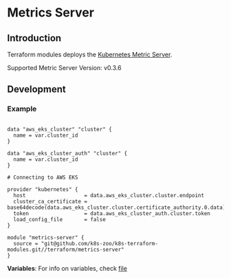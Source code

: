 # Metrics Server

## Introduction

Terraform modules deploys the [Kubernetes Metric Server](https://github.com/kubernetes-sigs/metrics-server).

Supported Metric Server Version: v0.3.6

## Development

### Example

```hcl-terraform

data "aws_eks_cluster" "cluster" {
  name = var.cluster_id
}

data "aws_eks_cluster_auth" "cluster" {
  name = var.cluster_id
}

# Connecting to AWS EKS
   
provider "kubernetes" {
  host                   = data.aws_eks_cluster.cluster.endpoint
  cluster_ca_certificate = base64decode(data.aws_eks_cluster.cluster.certificate_authority.0.data)
  token                  = data.aws_eks_cluster_auth.cluster.token
  load_config_file       = false
}

module "metrics-server" {
  source = "git@github.com/k8s-zoo/k8s-terraform-modules.git//terraform/metrics-server"
}
```
 
**Variables**: For info on variables, check [file](variables.tf)